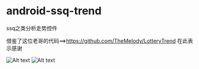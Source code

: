 # android-ssq-trend
ssq之类分析走势控件

借鉴了这位老哥的代码==>https://github.com/TheMelody/LotteryTrend
在此表示感谢

![Alt text](https://github.com/Leekajun/android-ssq-trend/raw/master/Screenshots/1.png)
![Alt text](https://github.com/Leekajun/android-ssq-trend/raw/master/Screenshots/2.png)
